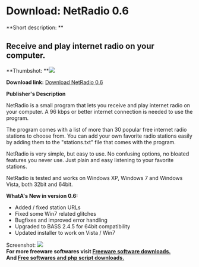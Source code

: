 # Download: NetRadio 0.6

**Short description: **

## Receive and play internet radio on your computer.

  
**Thumbshot: **![](http://www.freewarefiles.com/screenshot/netradio06.jpg)   
  
**Download link:** [Download NetRadio 0.6](http://freesoftwares.boysofts.com/NetRadio_program_54952.html)  
  

**Publisher's Description**  
  

NetRadio is a small program that lets you receive and play internet radio on
your computer. A 96 kbps or better internet connection is needed to use the
program.

The program comes with a list of more than 30 popular free internet radio
stations to choose from. You can add your own favorite radio stations easily
by adding them to the "stations.txt" file that comes with the program.

NetRadio is very simple, but easy to use. No confusing options, no bloated
features you never use. Just plain and easy listening to your favorite
stations.

NetRadio is tested and works on Windows XP, Windows 7 and Windows Vista, both
32bit and 64bit.

**WhatA's New in version 0.6:**

  * Added / fixed station URLs 
  * Fixed some Win7 related glitches 
  * Bugfixes and improved error handling 
  * Upgraded to BASS 2.4.5 for 64bit compatibility 
  * Updated installer to work on Vista / Win7 

  
  
Screenshot: ![](http://www.freewarefiles.com/screenshot/netradio06.jpg)  
**For more freeware softwares visit [Freeware software downloads.](http://freesoftwares.boysofts.com/)**   
**And [Free softwares and php script downloads.](http://www.boysofts.com/)**


